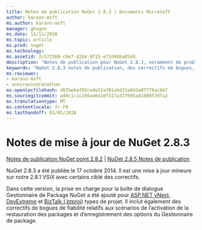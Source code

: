 ```yaml
---
title: Notes de publication NuGet 2.8.3 | Documents Microsoft
author: karann-msft
ms.author: karann-msft
manager: ghogen
ms.date: 11/11/2016
ms.topic: article
ms.prod: nuget
ms.technology: 
ms.assetid: 2c573368-c9e7-4284-9715-e71d4bba85dd
description: "Notes de publication pour NuGet 2.8.3, notamment de problèmes connus, des correctifs de bogues, les fonctionnalités ajoutées et dcr."
keywords: "NuGet 2.8.3 notes de publication, des correctifs de bogues, problèmes connus, ajouté des fonctionnalités, DCR"
ms.reviewer:
- karann-msft
- unniravindranathan
ms.openlocfilehash: d6fbebaf02cede52a701abd31e843a077f8acbb7
ms.sourcegitcommit: a40c1c1cc05a46410f317a72f695ad1d80f39fa2
ms.translationtype: MT
ms.contentlocale: fr-FR
ms.lasthandoff: 01/05/2018
---
```

# <a name="nuget-283-release-notes"></a>Notes de mise à jour de NuGet 2.8.3

[Notes de publication NuGet point 2.8.2](../release-notes/nuget-2.8.2.md) | [NuGet 2.8.5 Notes de publication](../release-notes/nuget-2.8.5.md)

NuGet 2.8.3 a été publiée le 17 octobre 2014. Il est une mise à jour mineure sur notre 2.8.1 VSIX avec certains ciblé des correctifs.

Dans cette version, la prise en charge pour la boîte de dialogue Gestionnaire de Package NuGet a été ajouté pour [ASP.NET vNext](http://www.asp.net/vnext), [DevExtreme](http://js.devexpress.com/) et [BizTalk (.btproj)](/biztalk/core/developing-biztalk-server-applications) types de projet. Il inclut également des correctifs de bogues de fiabilité relatifs aux scénarios de l’activation de la restauration des packages et d’enregistrement des options du Gestionnaire de package.

